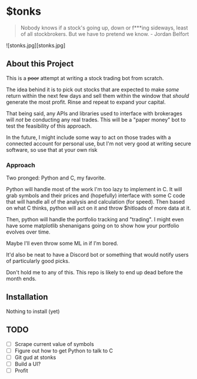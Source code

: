 # $tonks
> Nobody knows if a stock's going up, down or f***ing sideways, least of all stockbrokers. But we have to pretend we know. - Jordan Belfort

![stonks.jpg][stonks.jpg]

## About this Project
This is a ~~poor~~ attempt at writing a stock trading bot from scratch.

The idea behind it is to pick out stocks that are expected to make *some* return within the next few days and sell them within the window that *should* generate the most profit. Rinse and repeat to expand your capital.

That being said, any APIs and libraries used to interface with brokerages will *not* be conducting any real trades. This will be a "paper money" bot to test the feasibility of this approach.

In the future, I might include some way to act on those trades with a connected account for personal use, but I'm not very good at writing secure software, so use that at your own risk

### Approach
Two pronged: Python and C, my favorite.

Python will handle most of the work I'm too lazy to implement in C. It will grab symbols and their prices and (hopefully) interface with some C code that will handle all of the analysis and calculation (for speed). Then based on what C thinks, python will act on it and throw $hitloads of more data at it.

Then, python will handle the portfolio tracking and "trading". I might even have some matplotlib shenanigans going on to show how your portfolio evolves over time.

Maybe I'll even throw some ML in if I'm bored.

It'd also be neat to have a Discord bot or something that would notify users of particularly good picks.

Don't hold me to any of this. This repo is likely to end up dead before the month ends.

## Installation

Nothing to install (yet)


## TODO
- [ ] Scrape current value of symbols
- [ ] Figure out how to get Python to talk to C
- [ ] Git gud at stonks
- [ ] Build a UI?
- [ ] Profit
